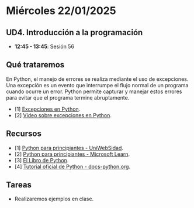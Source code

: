 # Miércoles 22/01/2025

## UD4. Introducción a la programación

- **12:45 - 13:45**: Sesión 56

## Qué trataremos

En Python, el manejo de errores se realiza mediante el uso de excepciones. Una excepción es un evento que interrumpe el flujo normal de un programa cuando ocurre un error. Python permite capturar y manejar estos errores para evitar que el programa termine abruptamente.

- [1] [Excepciones en Python](/Documents/UD4/excepciones.pdf).
- [2] [Vídeo sobre excepciones en Python](https://youtu.be/NNvodMT6GIk?si=ej5H4EUNNTbv8tGt).

## Recursos

- [1] [Python para principiantes - UniWebSidad](https://uniwebsidad.com/libros/python?from=librosweb).
- [2] [Python para principiantes - Microsoft Learn](https://learn.microsoft.com/es-es/training/paths/beginner-python/?utm_source=chatgpt.com).
- [3] [El Libro de Python](https://ellibrodepython.com/).
- [4] [Tutorial oficial de Python - docs-python.org](https://docs.python.org/es/3.13/tutorial/index.html).

## Tareas

- Realizaremos ejemplos en clase.